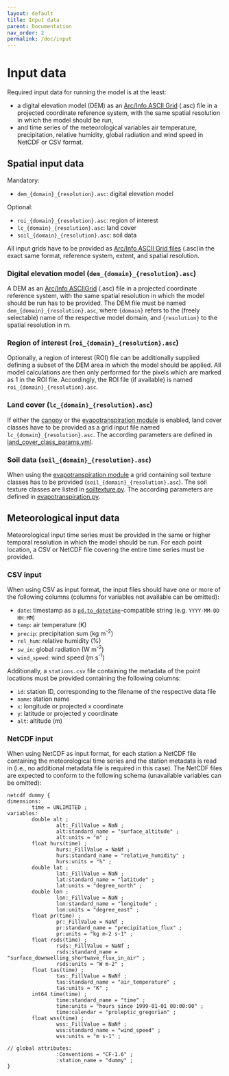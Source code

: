 ```yaml
---
layout: default
title: Input data
parent: Documentation
nav_order: 2
permalink: /doc/input
---
```


# Input data

Required input data for running the model is at the least:

- a digital elevation model (DEM) as an [Arc/Info ASCII
  Grid](https://en.wikipedia.org/wiki/Esri_grid) (.asc) file in a projected coordinate reference
  system, with the same spatial resolution in which the model should be run,
- and time series of the meteorological variables air temperature, precipitation, relative humidity,
  global radiation and wind speed in NetCDF or CSV format.

## Spatial input data

Mandatory:
- `dem_{domain}_{resolution}.asc`: digital elevation model

Optional:
- `roi_{domain}_{resolution}.asc`: region of interest
- `lc_{domain}_{resolution}.asc`: land cover
- `soil_{domain}_{resolution}.asc`: soil data

All input grids have to be provided as [Arc/Info ASCII
  Grid files](https://en.wikipedia.org/wiki/Esri_grid) (.asc)in the exact same format, reference system, extent, and spatial resolution.


### Digital elevation model (`dem_{domain}_{resolution}.asc`)

A DEM as an [Arc/Info ASCIIGrid](https://en.wikipedia.org/wiki/Esri_grid) (.asc) file in a projected coordinate reference system, with the same spatial resolution in which the model should be run has to be provided. The DEM file must be named `dem_{domain}_{resolution}.asc`, where `{domain}` refers to the (freely selectable) name of the respective model domain, and `{resolution}` to the spatial resolution in m.

### Region of interest (`roi_{domain}_{resolution}.asc`)

Optionally, a region of interest (ROI) file can be additionally supplied defining a subset of the
DEM area in which the model should be applied. All model calculations are then only performed for the pixels which are marked as 1 in the ROI file. Accordingly, the ROI file (if available) is named `roi_{domain}_{resolution}.asc`.

### Land cover (`lc_{domain}_{resolution}.asc`)

If either the [canopy](/des/canopy) or the [evapotranspiration module](/des/evapotranspiration) is enabled, land cover classes have to be provided as a grid input file named `lc_{domain}_{resolution}.asc`. The according parameters are defined in [land_cover_class_params.yml](https://github.com/openamundsen/openamundsen/blob/main/openamundsen/data/land_cover_class_params.yml).

### Soil data (`soil_{domain}_{resolution}.asc`)

When using the [evapotranspiration module](/des/evapotranspiration) a grid containing soil texture classes has to be provided (`soil_{domain}_{resolution}.asc`). The soil texture classes are listed in [soiltexture.py](https://github.com/openamundsen/openamundsen/blob/main/openamundsen/modules/evapotranspiration/soiltexture.py). The according parameters are defined in [evapotranspiration.py](https://github.com/openamundsen/openamundsen/blob/main/openamundsen/modules/evapotranspiration/evapotranspiration.py).


## Meteorological input data

Meteorological input time series must be provided in the same or higher temporal resolution in which
the model should be run.
For each point location, a CSV or NetCDF file covering the entire time series must be provided.

### CSV input

When using CSV as input format, the input files should have one or more of the following columns
(columns for variables not available can be omitted):

- `date`: timestamp as a
  [`pd.to_datetime`](https://pandas.pydata.org/docs/reference/api/pandas.to_datetime.html)-compatible string (e.g. `YYYY-MM-DD HH:MM`)
- `temp`: air temperature (K)
- `precip`: precipitation sum (kg m<sup>-2</sup>)
- `rel_hum`: relative humidity (%)
- `sw_in`: global radiation (W m<sup>-2</sup>)
- `wind_speed`: wind speed (m s<sup>-1</sup>)

Additionally, a `stations.csv` file containing the metadata of the point locations must be provided
containing the following columns:

- `id`: station ID, corresponding to the filename of the respective data file
- `name`: station name
- `x`: longitude or projected x coordinate
- `y`: latitude or projected y coordinate
- `alt`: altitude (m)

### NetCDF input

When using NetCDF as input format, for each station a NetCDF file containing the meteorological time
series and the station metadata is read in (i.e., no additional metadata file is required in this
case).
The NetCDF files are expected to conform to the following schema (unavailable variables can be
omitted):

```
netcdf dummy {
dimensions:
        time = UNLIMITED ;
variables:
        double alt ;
                alt:_FillValue = NaN ;
                alt:standard_name = "surface_altitude" ;
                alt:units = "m" ;
        float hurs(time) ;
                hurs:_FillValue = NaNf ;
                hurs:standard_name = "relative_humidity" ;
                hurs:units = "%" ;
        double lat ;
                lat:_FillValue = NaN ;
                lat:standard_name = "latitude" ;
                lat:units = "degree_north" ;
        double lon ;
                lon:_FillValue = NaN ;
                lon:standard_name = "longitude" ;
                lon:units = "degree_east" ;
        float pr(time) ;
                pr:_FillValue = NaNf ;
                pr:standard_name = "precipitation_flux" ;
                pr:units = "kg m-2 s-1" ;
        float rsds(time) ;
                rsds:_FillValue = NaNf ;
                rsds:standard_name = "surface_downwelling_shortwave_flux_in_air" ;
                rsds:units = "W m-2" ;
        float tas(time) ;
                tas:_FillValue = NaNf ;
                tas:standard_name = "air_temperature" ;
                tas:units = "K" ;
        int64 time(time) ;
                time:standard_name = "time" ;
                time:units = "hours since 1999-01-01 00:00:00" ;
                time:calendar = "proleptic_gregorian" ;
        float wss(time) ;
                wss:_FillValue = NaNf ;
                wss:standard_name = "wind_speed" ;
                wss:units = "m s-1" ;

// global attributes:
                :Conventions = "CF-1.6" ;
                :station_name = "dummy" ;
}
```
